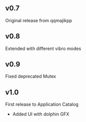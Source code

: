 ## v0.7
Original release from qqmajikpp

## v0.8
Extended with different vibro modes

## v0.9
Fixed deprecated Mutex 

## v1.0
First release to Application Catalog
- Added UI with dolphin GFX